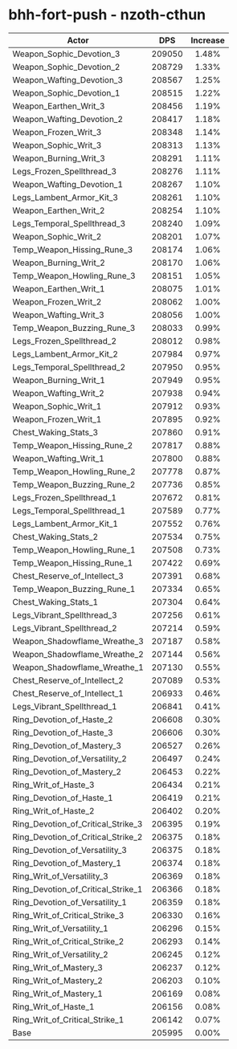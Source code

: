 # bhh-fort-push - nzoth-cthun
| Actor | DPS | Increase |
|---|:---:|:---:|
|Weapon_Sophic_Devotion_3|209050|1.48%|
|Weapon_Sophic_Devotion_2|208729|1.33%|
|Weapon_Wafting_Devotion_3|208567|1.25%|
|Weapon_Sophic_Devotion_1|208515|1.22%|
|Weapon_Earthen_Writ_3|208456|1.19%|
|Weapon_Wafting_Devotion_2|208417|1.18%|
|Weapon_Frozen_Writ_3|208348|1.14%|
|Weapon_Sophic_Writ_3|208313|1.13%|
|Weapon_Burning_Writ_3|208291|1.11%|
|Legs_Frozen_Spellthread_3|208276|1.11%|
|Weapon_Wafting_Devotion_1|208267|1.10%|
|Legs_Lambent_Armor_Kit_3|208261|1.10%|
|Weapon_Earthen_Writ_2|208254|1.10%|
|Legs_Temporal_Spellthread_3|208240|1.09%|
|Weapon_Sophic_Writ_2|208201|1.07%|
|Temp_Weapon_Hissing_Rune_3|208174|1.06%|
|Weapon_Burning_Writ_2|208170|1.06%|
|Temp_Weapon_Howling_Rune_3|208151|1.05%|
|Weapon_Earthen_Writ_1|208075|1.01%|
|Weapon_Frozen_Writ_2|208062|1.00%|
|Weapon_Wafting_Writ_3|208056|1.00%|
|Temp_Weapon_Buzzing_Rune_3|208033|0.99%|
|Legs_Frozen_Spellthread_2|208012|0.98%|
|Legs_Lambent_Armor_Kit_2|207984|0.97%|
|Legs_Temporal_Spellthread_2|207950|0.95%|
|Weapon_Burning_Writ_1|207949|0.95%|
|Weapon_Wafting_Writ_2|207938|0.94%|
|Weapon_Sophic_Writ_1|207912|0.93%|
|Weapon_Frozen_Writ_1|207895|0.92%|
|Chest_Waking_Stats_3|207860|0.91%|
|Temp_Weapon_Hissing_Rune_2|207817|0.88%|
|Weapon_Wafting_Writ_1|207800|0.88%|
|Temp_Weapon_Howling_Rune_2|207778|0.87%|
|Temp_Weapon_Buzzing_Rune_2|207736|0.85%|
|Legs_Frozen_Spellthread_1|207672|0.81%|
|Legs_Temporal_Spellthread_1|207589|0.77%|
|Legs_Lambent_Armor_Kit_1|207552|0.76%|
|Chest_Waking_Stats_2|207534|0.75%|
|Temp_Weapon_Howling_Rune_1|207508|0.73%|
|Temp_Weapon_Hissing_Rune_1|207422|0.69%|
|Chest_Reserve_of_Intellect_3|207391|0.68%|
|Temp_Weapon_Buzzing_Rune_1|207334|0.65%|
|Chest_Waking_Stats_1|207304|0.64%|
|Legs_Vibrant_Spellthread_3|207256|0.61%|
|Legs_Vibrant_Spellthread_2|207214|0.59%|
|Weapon_Shadowflame_Wreathe_3|207187|0.58%|
|Weapon_Shadowflame_Wreathe_2|207144|0.56%|
|Weapon_Shadowflame_Wreathe_1|207130|0.55%|
|Chest_Reserve_of_Intellect_2|207089|0.53%|
|Chest_Reserve_of_Intellect_1|206933|0.46%|
|Legs_Vibrant_Spellthread_1|206841|0.41%|
|Ring_Devotion_of_Haste_2|206608|0.30%|
|Ring_Devotion_of_Haste_3|206606|0.30%|
|Ring_Devotion_of_Mastery_3|206527|0.26%|
|Ring_Devotion_of_Versatility_2|206497|0.24%|
|Ring_Devotion_of_Mastery_2|206453|0.22%|
|Ring_Writ_of_Haste_3|206434|0.21%|
|Ring_Devotion_of_Haste_1|206419|0.21%|
|Ring_Writ_of_Haste_2|206402|0.20%|
|Ring_Devotion_of_Critical_Strike_3|206395|0.19%|
|Ring_Devotion_of_Critical_Strike_2|206375|0.18%|
|Ring_Devotion_of_Versatility_3|206375|0.18%|
|Ring_Devotion_of_Mastery_1|206374|0.18%|
|Ring_Writ_of_Versatility_3|206369|0.18%|
|Ring_Devotion_of_Critical_Strike_1|206366|0.18%|
|Ring_Devotion_of_Versatility_1|206359|0.18%|
|Ring_Writ_of_Critical_Strike_3|206330|0.16%|
|Ring_Writ_of_Versatility_1|206296|0.15%|
|Ring_Writ_of_Critical_Strike_2|206293|0.14%|
|Ring_Writ_of_Versatility_2|206245|0.12%|
|Ring_Writ_of_Mastery_3|206237|0.12%|
|Ring_Writ_of_Mastery_2|206203|0.10%|
|Ring_Writ_of_Mastery_1|206169|0.08%|
|Ring_Writ_of_Haste_1|206156|0.08%|
|Ring_Writ_of_Critical_Strike_1|206142|0.07%|
|Base|205995|0.00%|
